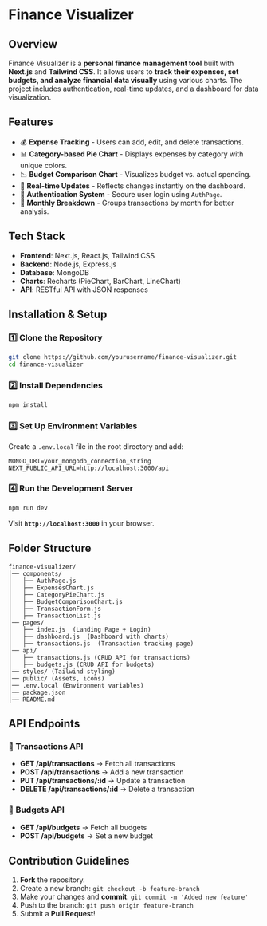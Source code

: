 # Finance Visualizer

## Overview
Finance Visualizer is a **personal finance management tool** built with **Next.js** and **Tailwind CSS**. It allows users to **track their expenses, set budgets, and analyze financial data visually** using various charts. The project includes authentication, real-time updates, and a dashboard for data visualization.

## Features
- 💰 **Expense Tracking** - Users can add, edit, and delete transactions.
- 📊 **Category-based Pie Chart** - Displays expenses by category with unique colors.
- 📉 **Budget Comparison Chart** - Visualizes budget vs. actual spending.
- 🔄 **Real-time Updates** - Reflects changes instantly on the dashboard.
- 🔐 **Authentication System** - Secure user login using `AuthPage`.
- 📅 **Monthly Breakdown** - Groups transactions by month for better analysis.

## Tech Stack
- **Frontend**: Next.js, React.js, Tailwind CSS
- **Backend**: Node.js, Express.js
- **Database**: MongoDB
- **Charts**: Recharts (PieChart, BarChart, LineChart)
- **API**: RESTful API with JSON responses

## Installation & Setup
### 1️⃣ Clone the Repository
```sh
git clone https://github.com/yourusername/finance-visualizer.git
cd finance-visualizer
```

### 2️⃣ Install Dependencies
```sh
npm install
```

### 3️⃣ Set Up Environment Variables
Create a `.env.local` file in the root directory and add:
```env
MONGO_URI=your_mongodb_connection_string
NEXT_PUBLIC_API_URL=http://localhost:3000/api
```

### 4️⃣ Run the Development Server
```sh
npm run dev
```
Visit **`http://localhost:3000`** in your browser.

## Folder Structure
```
finance-visualizer/
│── components/
│   ├── AuthPage.js
│   ├── ExpensesChart.js
│   ├── CategoryPieChart.js
│   ├── BudgetComparisonChart.js
│   ├── TransactionForm.js
│   ├── TransactionList.js
│── pages/
│   ├── index.js  (Landing Page + Login)
│   ├── dashboard.js  (Dashboard with charts)
│   ├── transactions.js  (Transaction tracking page)
│── api/
│   ├── transactions.js (CRUD API for transactions)
│   ├── budgets.js (CRUD API for budgets)
│── styles/ (Tailwind styling)
│── public/ (Assets, icons)
│── .env.local (Environment variables)
│── package.json
│── README.md
```

## API Endpoints
### 🚀 Transactions API
- **GET /api/transactions** → Fetch all transactions
- **POST /api/transactions** → Add a new transaction
- **PUT /api/transactions/:id** → Update a transaction
- **DELETE /api/transactions/:id** → Delete a transaction

### 🎯 Budgets API
- **GET /api/budgets** → Fetch all budgets
- **POST /api/budgets** → Set a new budget

## Contribution Guidelines
1. **Fork** the repository.
2. Create a new branch: `git checkout -b feature-branch`
3. Make your changes and **commit**: `git commit -m 'Added new feature'`
4. Push to the branch: `git push origin feature-branch`
5. Submit a **Pull Request**!

